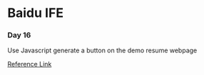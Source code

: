 # Baidu IFE
### Day 16

Use Javascript generate a button on the demo resume webpage

[Reference Link](http://ife.baidu.com/college/detail/id/45)
